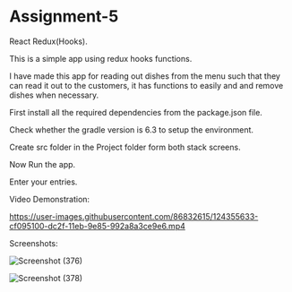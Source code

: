 # Assignment-5


React Redux(Hooks).

This is a simple app using redux hooks functions.

I have made this app for reading out dishes from the menu such that they can read it out to the customers, it has functions to easily and and remove dishes when necessary.

First install all the required dependencies from the package.json file.

Check whether the gradle version is 6.3 to setup the environment.

Create src folder in the Project folder form both stack screens.

Now Run the app.

Enter your entries.

Video Demonstration:

https://user-images.githubusercontent.com/86832615/124355633-cf095100-dc2f-11eb-9e85-992a8a3ce9e6.mp4

Screenshots:

![Screenshot (376)](https://user-images.githubusercontent.com/86832615/124356409-86539700-dc33-11eb-9df9-94a44318ce4d.png)


![Screenshot (378)](https://user-images.githubusercontent.com/86832615/124356475-c4e95180-dc33-11eb-818e-7048bf8706dd.png)
